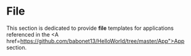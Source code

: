 File
==
This section is dedicated to provide __file__ templates for applications referenced in the <A href=https://github.com/babonet13/HelloWorld/tree/master/App">App</A> section.  
